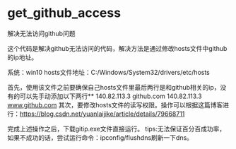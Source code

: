 # get_github_access
解决无法访问github问题
  
这个代码是解决github无法访问的代码，解决方法是通过修改hosts文件中github的ip地址。

系统：win10
hosts文件地址：C:/Windows/System32/drivers/etc/hosts

首先，使用该文件之前要确保自己hosts文件里最后两行是和github相关的ip，没有的可以先手动添加以下两行**
140.82.113.3 github.com
140.82.113.3 www.github.com
其次，要修改hosts文件的读写权限。操作可以根据这篇博客进行：https://blog.csdn.net/yuanlaijike/article/details/79668711

完成上述操作之后，下载gitip.exe文件直接运行。
tips:无法保证百分百成功率，如果不成功的话，尝试运行命令：ipconfig/flushdns刷新一下dns。

